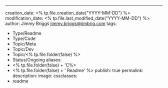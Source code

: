 ---
creation_date: <% tp.file.creation_date("YYYY-MM-DD") %>
modification_date: <% tp.file.last_modified_date("YYYY-MM-DD") %>
author: Jimmy Briggs <jimmy.briggs@jimbrig.com>
tags:
  - Type/Readme
  - Type/Code
  - Topic/Meta
  - Topic/Dev
  - Topic/<% tp.file.folder(false) %>
  - Status/Ongoing
aliases:
  - <% tp.file.folder(false) + 'C%>
  - <% tp.file.folder(false) + ' Readme' %>
publish: true
permalink:
description:
image:
cssclasses:
  - readme
